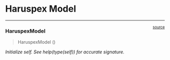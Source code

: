 # Haruspex Model


<!-- WARNING: THIS FILE WAS AUTOGENERATED! DO NOT EDIT! -->

------------------------------------------------------------------------

<a
href="https://github.com/redam94/haruspex/blob/main/haruspex/haruspex.py#L9"
target="_blank" style="float:right; font-size:smaller">source</a>

### HaruspexModel

>  HaruspexModel ()

*Initialize self. See help(type(self)) for accurate signature.*
